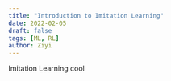```yaml
---
title: "Introduction to Imitation Learning"
date: 2022-02-05
draft: false
tags: [ML, RL]
author: Ziyi
---
```


Imitation Learning cool